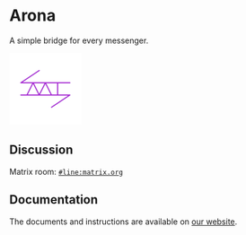 # Arona

A simple bridge for every messenger.

![Arona](docs/statics/icon.min.png)

## Discussion

Matrix room: [`#line:matrix.org`](https://matrix.to/#/#line:matrix.org)

## Documentation

The documents and instructions are available on [our website](https://web-tech-tw.github.io/arona).
